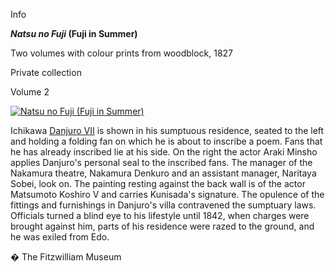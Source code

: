 Info

**_Natsu no Fuji_ (Fuji in Summer)**

Two volumes with colour prints from woodblock, 1827

Private collection

Volume 2

[![Natsu no Fuji (Fuji in Summer)](Kunisada_Loan_-_Natsu_no_Fuji_vol_2_small1.jpg)](KUN/infovol2.htm)

Ichikawa [Danjuro VII](textE.htm) is shown in his sumptuous residence, seated to the left and holding a folding fan on which he is about to inscribe a poem. Fans that he has already inscribed lie at his side. On the right the actor Araki Minsho applies Danjuro's personal seal to the inscribed fans. The manager of the Nakamura theatre, Nakamura Denkuro and an assistant manager, Naritaya Sobei, look on. The painting resting against the back wall is of the actor Matsumoto Koshiro V and carries Kunisada's signature. The opulence of the fittings and furnishings in Danjuro's villa contravened the sumptuary laws. Officials turned a blind eye to his lifestyle until 1842, when charges were brought against him, parts of his residence were razed to the ground, and he was exiled from Edo.



� The Fitzwilliam Museum
